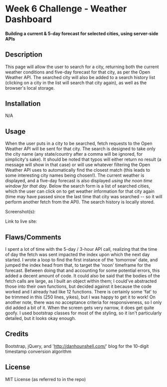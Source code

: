 # Week 6 Challenge - Weather Dashboard
#### Building a current &amp; 5-day forecast for selected cities, using server-side APIs

## Description
 This page will allow the user to search for a city, returning both the current weather conditions and five-day forecast for that city, as per the Open Weather API. The searched city will also be added to a search history list (clicking on a city in the list will search that city again), as well as the browser's local storage.


## Installation

N/A

## Usage
When the user puts in a city to be searched, fetch requests to the Open Weather API will be sent for that city. The search is designed to take only the city name (any state/country after a comma will be ignored, for simplicity's sake). It should be noted that typos will either return no result (a message will show in that case) or will use whatever filtering the Open Weather API uses to automatically find the closest match (this leads to some interesting city names being chosen!). The current weather is displayed, and a five-day forecast is also displayed _using the noon time window for that day_. Below the search form is a list of searched cities, which the user can click on to get weather information for that city again (time may have passed since the last time that city was searched -- so it will perform another fetch from the API). The search history is locally stored. 

Screenshot(s): 

Link to live site: 


## Flaws/Comments
I spent a lot of time with the 5-day / 3-hour API call, realizing that the time of day the fetch was sent impacted the index upon which the next day started. I wrote a loop to find the first instance of the 'tomorrow' date, and jumped the index head from that, to target the 'noon' timeframe for the forecast. Between doing that and accounting for some potential errors, this added a decent amount of code. It could also be said that the bodies of the fetch calls are large, as I built an object within them; I could've abstracted those into their own functions, but decided against it because the code worked and I already had like 12 functions. There is certainly some 'fat' to be trimmed in this (250 lines, yikes), but I was happy to get it to work! On another note, there was no acceptance criteria for responsiveness, so I only did added a bit of it. When the screen gets very narrow, it does get quite goofy. I used bootstrap classes for most of the styling, so it isn't particularly detailed, but it looks okay enough.


## Credits

Bootstrap, jQuery, and 'http://danhounshell.com/' blog for the 10-digit timestamp conversion algorithm


## License

MIT License (as referred to in the repo)
